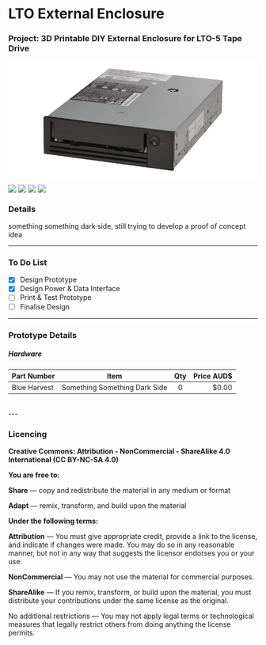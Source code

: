 # LTO External Enclosure <!-- <img align="right" src="https://github.com/CrashOverrideProductions/Tools/blob/main/WiFI%20Lab/repo_images/logo.jpg?raw=true"> -->

### Project: 3D Printable DIY External Enclosure for LTO-5 Tape Drive <img alt="" align="right" src="https://img.shields.io/badge/Status-Prototype%20Phase-informational?style=flat&logoColor=white&color=73398D" />

<!-- Repo Cover Image -->
<p align="center">
    <img align="center" src="https://github.com/CrashOverrideProductions/LTO-External-Enclosure/blob/main/RepoImages/LTODrive.png?raw=true" />
</p>

<!-- Repo Stats -->
<p>
    <img align="center" src="https://img.shields.io/github/commit-activity/m/CrashOverrideProductions/LTO-External-Enclosure"> 
    <img align="center" src="https://img.shields.io/github/last-commit/CrashOverrideProductions/LTO-External-Enclosure"> 
    <img align="center" src="https://img.shields.io/github/languages/code-size/CrashOverrideProductions/LTO-External-Enclosure"> 
    <img align="center" src="https://img.shields.io/github/directory-file-count/CrashOverrideProductions/LTO-External-Enclosure">
</p>

### Details
something something dark side, still trying to develop a proof of concept idea

---
<!-- To Do List -->
### To Do List
- [X] Design Prototype
- [X] Design Power & Data Interface
- [ ] Print & Test Prototype
- [ ] Finalise Design

---
### Prototype Details
##### Hardware
|  Part Number | Item                                                                  | Qty | Price AUD$ |
| ------------ | ----------------------------------------------------------------------| :-: | ---------: |
| Blue Harvest | Something Something Dark Side                                         | 0   | $0.00      |

<br>
---

<!-- Licencing Always at the Bottom -->
### Licencing <img alt="" align="right" src="https://img.shields.io/badge/Licence-CC--BY--NC--SA--4.0-informational?style=flat&logo=Creative%20Commons&logoColor=white&color=EF9421" />

**Creative Commons: Attribution - NonCommercial - ShareAlike 4.0 International (CC BY-NC-SA 4.0)**


**You are free to:**

**Share** — copy and redistribute the material in any medium or format

**Adapt** — remix, transform, and build upon the material


**Under the following terms:**

**Attribution** — You must give appropriate credit, provide a link to the license, and indicate if changes were made. You may do so in any reasonable manner, but not in any way that suggests the licensor endorses you or your use.

**NonCommercial** — You may not use the material for commercial purposes.

**ShareAlike** — If you remix, transform, or build upon the material, you must distribute your contributions under the same license as the original.

No additional restrictions — You may not apply legal terms or technological measures that legally restrict others from doing anything the license permits.
